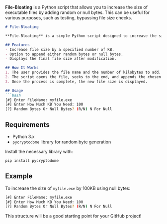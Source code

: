 
**File-Bloating** is a Python script that allows you to increase the size of executable files by adding random or null bytes. This can be useful for various purposes, such as testing, bypassing file size checks.
```markdown
# File-Bloating

**File-Bloating** is a simple Python script designed to increase the size of executable files by appending either random bytes or null bytes. It allows users to inflate file sizes for testing or experimentation purposes.

## Features
- Increase file size by a specified number of KB.
- Option to append either random bytes or null bytes.
- Displays the final file size after modification.

## How It Works
1. The user provides the file name and the number of kilobytes to add.
2. The script opens the file, seeks to the end, and appends the chosen type of bytes.
3. Once the process is complete, the new file size is displayed.

## Usage
```bash
[#] Enter FileName: myfile.exe
[#] Enter How Much KB You Need: 100
[?] Random Bytes Or Null Bytes? (R/N) N For Null
```

## Requirements
- Python 3.x
- `pycryptodome` library for random byte generation

Install the necessary library with:
```bash
pip install pycryptodome
```

## Example
To increase the size of `myfile.exe` by 100KB using null bytes:
```bash
[#] Enter FileName: myfile.exe
[#] Enter How Much KB You Need: 100
[?] Random Bytes Or Null Bytes? (R/N) N For Null
```


This structure will be a good starting point for your GitHub project!
